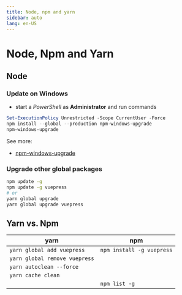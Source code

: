 ```yaml
---
title: Node, npm and yarn
sidebar: auto
lang: en-US
---
```

# Node, Npm and Yarn

## Node

### Update on Windows

* start a _PowerShell_ as **Administrator** and run commands

```powershell
Set-ExecutionPolicy Unrestricted -Scope CurrentUser -Force
npm install --global --production npm-windows-upgrade
npm-windows-upgrade
```

See more:

* [npm-windows-upgrade](https://github.com/felixrieseberg/npm-windows-upgrade)

### Upgrade other global packages

```bash
npm update -g
npm update -g vuepress
# or
yarn global upgrade
yarn global upgrade vuepress
```

## Yarn vs. Npm

| yarn                          | npm                       |
| ----------------------------- | ------------------------- |
| `yarn global add vuepress`    | `npm install -g vuepress` |
| `yarn global remove vuepress` |                           |
| `yarn autoclean --force`      |                           |
| `yarn cache clean`            |                           |
|                               | `npm list -g`             |
